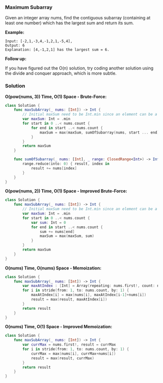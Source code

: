
### Maximum Subarray

Given an integer array nums, find the contiguous subarray (containing at least one number) which has the largest sum and return its sum.

__Example:__
```
Input: [-2,1,-3,4,-1,2,1,-5,4],
Output: 6
Explanation: [4,-1,2,1] has the largest sum = 6.
```
__Follow up:__

If you have figured out the O(n) solution, try coding another solution using the divide and conquer approach, which is more subtle.

### Solution
__O(pow(nums, 3)) Time, O(1) Space - Brute-Force:__
```Swift
class Solution {
    func maxSubArray(_ nums: [Int]) -> Int {
        // Initial maxSum need to be Int.min since an element can be a negative value
        var maxSum: Int = .min
        for start in 0 ..< nums.count {
            for end in start ..< nums.count {
                maxSum = max(maxSum, sumOfSubarray(nums, start ... end))
            }
        }
        return maxSum
    }

    func sumOfSubarray(_ nums: [Int], _ range: ClosedRange<Int>) -> Int {
        range.reduce(into: 0) { result, index in
            result += nums[index]
        }
    }
}
```
__O(pow(nums, 2)) Time, O(1) Space - Improved Brute-Force:__
```Swift
class Solution {
    func maxSubArray(_ nums: [Int]) -> Int {
        // Initial maxSum need to be Int.min since an element can be a negative value
        var maxSum: Int = .min
        for start in 0 ..< nums.count {
            var sum: Int = 0
            for end in start ..< nums.count {
                sum += nums[end]
                maxSum = max(maxSum, sum)
            }
        }
        return maxSum
    }
}
```
__O(nums) Time, O(nums) Space - Memoization:__
```Swift
class Solution {
    func maxSubArray(_ nums: [Int]) -> Int {
        var maxAtIndex : [Int] = Array(repeating: nums.first!, count: nums.count), result : Int = nums.first!
        for i in stride(from: 1, to: nums.count, by: 1) {
            maxAtIndex[i] = max(nums[i], maxAtIndex[i-1]+nums[i])
            result = max(result, maxAtIndex[i])
        }
        return result
    }
}
```
__O(nums) Time, O(1) Space - Improved Memoization:__
```Swift
class Solution {
    func maxSubArray(_ nums: [Int]) -> Int {
        var currMax = nums.first!, result = currMax
        for i in stride(from: 1, to: nums.count, by: 1) {
            currMax = max(nums[i], currMax+nums[i])
            result = max(result, currMax)
        }
        return result
    }
}
```